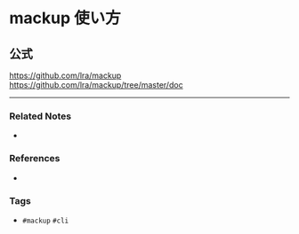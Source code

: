 # mackup 使い方
## 公式
https://github.com/lra/mackup
https://github.com/lra/mackup/tree/master/doc


----
### Related Notes
- 

### References
- 

### Tags
- `#mackup` `#cli` 